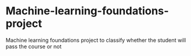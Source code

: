 # Machine-learning-foundations-project
Machine learning foundations project to classify whether the student will pass the course or not
